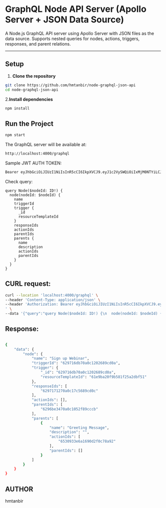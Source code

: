 # GraphQL Node API Server (Apollo Server + JSON Data Source)

A Node.js GraphQL API server using Apollo Server with JSON files as the data source. Supports nested queries for nodes, actions, triggers, responses, and parent relations.

---

## Setup

1. **Clone the repository**

```bash
git clone https://github.com/hmtanbir/node-graphql-json-api
cd node-graphql-json-api
```

2.**Install dependencies**

```bash
npm install
```

## Run the Project

```bash
npm start
```

The GraphQL server will be available at:

```bash
http://localhost:4000/graphql
```

Sample JWT AUTH TOKEN:
```bash
Bearer eyJhbGciOiJIUzI1NiIsInR5cCI6IkpXVCJ9.eyJ1c2VySWQiOiIxMjM0NTYiLCJ1c2VybmFtZSI6ImRlbW9Vc2VyIiwiZXhwIjoxNzQ2ODAzNjAwfQ.RZ1p7fw8KjVqW_Fdmlz0OxV6B_1r45yqDdv0lXtNn9c

```

Check query:

```
query Node($nodeId: ID!) {
  node(nodeId: $nodeId) {
    name
    triggerId
    trigger {
      _id
      resourceTemplateId
    }
    responseIds
    actionIds
    parentIds
    parents {
      name
      description
      actionIds
      parentIds
    }
  }
}
```

## CURL request:

```bash
curl --location 'localhost:4000/graphql' \
--header 'Content-Type: application/json' \
--header 'Authorization: Bearer eyJhbGciOiJIUzI1NiIsInR5cCI6IkpXVCJ9.eyJ1c2VySWQiOiIxMjM0NTYiLCJ1c2VybmFtZSI6ImRlbW9Vc2VyIiwiZXhwIjoxNzQ2ODAzNjAwfQ.RZ1p7fw8KjVqW_Fdmlz0OxV6B_1r45yqDdv0lXtNn9c
' \
--data '{"query":"query Node($nodeId: ID!) {\n  node(nodeId: $nodeId) {\n    name\n    triggerId\n    trigger {\n      _id\n      resourceTemplateId\n    }\n    responseIds\n    actionIds\n    parentIds\n    parents {\n      name\n      description\n      actionIds\n      parentIds\n    }\n  }\n}","variables":{"nodeId":"6297164810f52524ba1a9300"}}'
```

## Response:

```bash

{
    "data": {
        "node": {
            "name": "Sign up Webinar",
            "triggerId": "629716db70a0c1202689cd0a",
            "trigger": {
                "_id": "629716db70a0c1202689cd0a",
                "resourceTemplateId": "61e9ba20f9b581f25a2dbf51"
            },
            "responseIds": [
                "6297171270a0c17c5689cd0c"
            ],
            "actionIds": [],
            "parentIds": [
                "6296be3470a0c1052f89cccb"
            ],
            "parents": [
                {
                    "name": "Greeting Message",
                    "description": "",
                    "actionIds": [
                        "6530933e6a1690d2f0c78a92"
                    ],
                    "parentIds": []
                }
            ]
        }
    }
}
```

## AUTHOR
hmtanbir